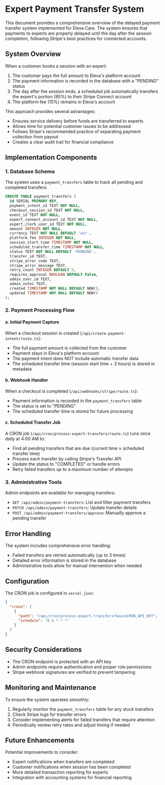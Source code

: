 # Expert Payment Transfer System

This document provides a comprehensive overview of the delayed payment transfer system implemented for Eleva Care. The system ensures that payments to experts are properly delayed until the day after the session completion, following Stripe's best practices for connected accounts.

## System Overview

When a customer books a session with an expert:

1. The customer pays the full amount to Eleva's platform account
2. The payment information is recorded in the database with a "PENDING" status
3. The day after the session ends, a scheduled job automatically transfers the expert's portion (85%) to their Stripe Connect account
4. The platform fee (15%) remains in Eleva's account

This approach provides several advantages:
- Ensures service delivery before funds are transferred to experts
- Allows time for potential customer issues to be addressed
- Follows Stripe's recommended practice of separating payment collection from payout
- Creates a clear audit trail for financial compliance

## Implementation Components

### 1. Database Schema

The system uses a `payment_transfers` table to track all pending and completed transfers:

```sql
CREATE TABLE payment_transfers (
  id SERIAL PRIMARY KEY,
  payment_intent_id TEXT NOT NULL,
  checkout_session_id TEXT NOT NULL,
  event_id TEXT NOT NULL,
  expert_connect_account_id TEXT NOT NULL,
  expert_clerk_user_id TEXT NOT NULL,
  amount INTEGER NOT NULL,
  currency TEXT NOT NULL DEFAULT 'eur',
  platform_fee INTEGER NOT NULL,
  session_start_time TIMESTAMP NOT NULL,
  scheduled_transfer_time TIMESTAMP NOT NULL,
  status TEXT NOT NULL DEFAULT 'PENDING',
  transfer_id TEXT,
  stripe_error_code TEXT,
  stripe_error_message TEXT,
  retry_count INTEGER DEFAULT 0,
  requires_approval BOOLEAN DEFAULT false,
  admin_user_id TEXT,
  admin_notes TEXT,
  created TIMESTAMP NOT NULL DEFAULT NOW(),
  updated TIMESTAMP NOT NULL DEFAULT NOW()
);
```

### 2. Payment Processing Flow

#### a. Initial Payment Capture

When a checkout session is created (`/api/create-payment-intent/route.ts`):
- The full payment amount is collected from the customer
- Payment stays in Eleva's platform account
- The payment intent does NOT include automatic transfer data
- The scheduled transfer time (session start time + 3 hours) is stored in metadata

#### b. Webhook Handler

When a checkout is completed (`/api/webhooks/stripe/route.ts`):
- Payment information is recorded in the `payment_transfers` table
- The status is set to "PENDING"
- The scheduled transfer time is stored for future processing

#### c. Scheduled Transfer Job

A CRON job (`/api/cron/process-expert-transfers/route.ts`) runs once daily at 4:00 AM to:
- Find all pending transfers that are due (current time ≥ scheduled transfer time)
- Process each transfer by calling Stripe's Transfer API
- Update the status to "COMPLETED" or handle errors
- Retry failed transfers up to a maximum number of attempts

### 3. Administrative Tools

Admin endpoints are available for managing transfers:

- `GET /api/admin/payment-transfers`: List and filter payment transfers
- `PATCH /api/admin/payment-transfers`: Update transfer details
- `POST /api/admin/payment-transfers/approve`: Manually approve a pending transfer

## Error Handling

The system includes comprehensive error handling:
- Failed transfers are retried automatically (up to 3 times)
- Detailed error information is stored in the database
- Administrative tools allow for manual intervention when needed

## Configuration

The CRON job is configured in `vercel.json`:

```json
{
  "crons": [
    {
      "path": "/api/cron/process-expert-transfers?key=$CRON_API_KEY",
      "schedule": "0 4 * * *"
    }
  ]
}
```

## Security Considerations

- The CRON endpoint is protected with an API key
- Admin endpoints require authentication and proper role permissions
- Stripe webhook signatures are verified to prevent tampering

## Monitoring and Maintenance

To ensure the system operates smoothly:

1. Regularly monitor the `payment_transfers` table for any stuck transfers
2. Check Stripe logs for transfer errors
3. Consider implementing alerts for failed transfers that require attention
4. Periodically review retry rates and adjust timing if needed

## Future Enhancements

Potential improvements to consider:
- Expert notifications when transfers are completed
- Customer notifications when session has been completed
- More detailed transaction reporting for experts
- Integration with accounting systems for financial reporting 